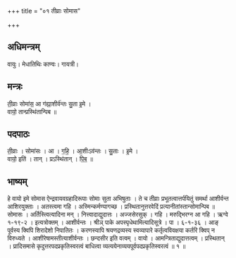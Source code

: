 +++
title = "०१ तीव्राः सोमास"

+++
## अधिमन्त्रम्
वायुः। मेधातिथिः काण्वः। गायत्री।

## मन्त्रः
ती॒व्राः सोमा॑स॒ आ ग॑ह्या॒शीर्व॑न्तः सु॒ता इ॒मे ।  
वायो॒ तान्प्रस्थि॑तान्पिब ॥

## पदपाठः
ती॒व्राः । सोमा॑सः । आ । ग॒हि॒ । आ॒शीःऽव॑न्तः । सु॒ताः । इ॒मे ।  
वायो॒ इति॑ । तान् । प्रऽस्थि॑तान् । पि॒ब॒ ॥

## भाष्यम्
हे वायो इमे सोमास ऐन्द्रवायवग्रहादिरूपाः सोमाः सुता अभिषुताः । ते च तीव्राः प्रभूतत्वात्तर्पयितुं समर्था आशीर्वन्त आशिरयुक्ताः । अतस्त्वमा गहि । अस्मिन्कर्मण्यागच्छ । प्रस्थितानुत्तरवेदिं प्रत्यानीतांस्तान्सोमान्पिब ॥ सोमासः । अर्तिस्त्वित्यादिना मन् । नित्त्वादाद्युदात्तः । अज्जसेरसुक् । गहि । मरुद्भिरग्न आ गहि । ऋग्वे १-१९-२ । इत्यत्रोक्तम् । आशीर्वन्तः । श्रीञ् पाके अपस्पृधेथामित्यादिसूत्रे । पा । ६-१-३६ । आङ् पूर्वस्य क्विपि शिरादेशो निपातितः । करणस्यापि श्रयणद्रव्यस्य स्वव्यापारे कर्तृत्वविवक्षया कर्तरि क्विप् न विरुध्यते । आशीरेषामस्तीत्याशीर्वन्तः । छन्दसीर इति वत्वम् । वायो । आमन्त्रिताद्युदात्तत्वम् । प्रस्थितान् । प्रादिसमासे कृदुत्तरपदप्रकृतिस्वरत्वं बाधित्वा व्यत्ययेनाव्ययपूर्वपदप्रकृतिस्वरत्वं ॥ १ ॥